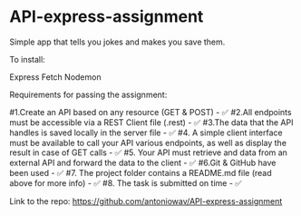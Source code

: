 # API-express-assignment

Simple app that tells you jokes and makes you save them.

To install:

Express
Fetch
Nodemon

Requirements for passing the assignment:

#1.Create an API based on any resource (GET & POST) - ✅
#2.All endpoints must be accessible via a REST Client file (.rest) - ✅
#3.The data that the API handles is saved locally in the server file - ✅
#4. A simple client interface must be available to call your API various endpoints, as well as display the result in case of GET calls - ✅
#5. Your API must retrieve and data from an external API and forward the data to the client - ✅
#6.Git & GitHub have been used - ✅
#7. The project folder contains a README.md file (read above for more info) - ✅
#8. The task is submitted on time - ✅

Link to the repo: https://github.com/antoniowav/API-express-assignment 